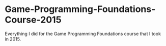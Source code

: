 # Game-Programming-Foundations-Course-2015
Everything I did for the Game Programming Foundations course that I took in 2015.
